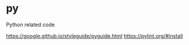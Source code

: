# py
Python related code

https://google.github.io/styleguide/pyguide.html
https://pylint.org/#install

